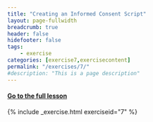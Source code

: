 ```yaml
---
title: "Creating an Informed Consent Script"
layout: page-fullwidth
breadcrumb: true
header: false
hidefooter: false
tags:
    - exercise
categories: [exercise7,exercisecontent]
permalink: "/exercises/7/"
#description: "This is a page description"
---
```


<h4><a href="{{ site.url }}{{ site.baseurl }}/modules/1/d">Go to the full lesson</a></h4>
{% include _exercise.html exerciseid="7" %}
